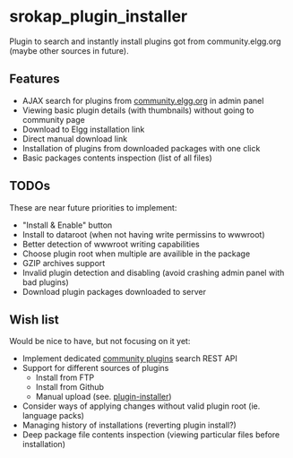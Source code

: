 srokap_plugin_installer
=======================

Plugin to search and instantly install plugins got from community.elgg.org (maybe other sources in future).

Features
--------
* AJAX search for plugins from [community.elgg.org](http://community.elgg.org) in admin panel
* Viewing basic plugin details (with thumbnails) without going to community page
* Download to Elgg installation link
* Direct manual download link
* Installation of plugins from downloaded packages with one click
* Basic packages contents inspection (list of all files)

TODOs
-----
These are near future priorities to implement:
* "Install & Enable" button
* Install to dataroot (when not having write permissins to wwwroot)
* Better detection of wwwroot writing capabilities
* Choose plugin root when multiple are availible in the package
* GZIP archives support
* Invalid plugin detection and disabling (avoid crashing admin panel with bad plugins)
* Download plugin packages downloaded to server

Wish list
---------
Would be nice to have, but not focusing on it yet:
* Implement dedicated [community plugins](https://github.com/Srokap/community_plugins) search REST API
* Support for different sources of plugins
  * Install from FTP
  * Install from Github
  * Manual upload (see. [plugin-installer](http://community.elgg.org/plugins/835357/2.1/plugin-installer))
* Consider ways of applying changes without valid plugin root (ie. language packs)
* Managing history of installations (reverting plugin install?)
* Deep package file contents inspection (viewing particular files before installation)
